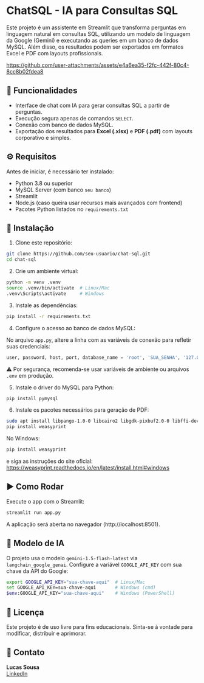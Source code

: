 # ChatSQL - IA para Consultas SQL

Este projeto é um assistente em Streamlit que transforma perguntas em linguagem natural em consultas SQL, utilizando um modelo de linguagem da Google (Gemini) e executando as queries em um banco de dados MySQL. Além disso, os resultados podem ser exportados em formatos Excel e PDF com layouts profissionais.



https://github.com/user-attachments/assets/e4a6ea35-f2fc-442f-80c4-8cc8b02fdea8



## 📌 Funcionalidades

- Interface de chat com IA para gerar consultas SQL a partir de perguntas.
- Execução segura apenas de comandos `SELECT`.
- Conexão com banco de dados MySQL.
- Exportação dos resultados para **Excel (.xlsx)** e **PDF (.pdf)** com layouts corporativo e simples.

## ⚙️ Requisitos

Antes de iniciar, é necessário ter instalado:

- Python 3.8 ou superior
- MySQL Server (com banco `seu banco`)
- Streamlit
- Node.js (caso queira usar recursos mais avançados com frontend)
- Pacotes Python listados no `requirements.txt`

## 🔧 Instalação

1. Clone este repositório:

```bash
git clone https://github.com/seu-usuario/chat-sql.git
cd chat-sql
```

2. Crie um ambiente virtual:

```bash
python -m venv .venv
source .venv/bin/activate  # Linux/Mac
.venv\Scripts\activate     # Windows
```

3. Instale as dependências:

```bash
pip install -r requirements.txt
```

4. Configure o acesso ao banco de dados MySQL:

No arquivo `app.py`, altere a linha com as variáveis de conexão para refletir suas credenciais:

```python
user, password, host, port, database_name = 'root', 'SUA_SENHA', '127.0.0.1', '3306', 'database_name'
```

⚠️ Por segurança, recomenda-se usar variáveis de ambiente ou arquivos `.env` em produção.

5. Instale o driver do MySQL para Python:

```bash
pip install pymysql
```

6. Instale os pacotes necessários para geração de PDF:

```bash
sudo apt install libpango-1.0-0 libcairo2 libgdk-pixbuf2.0-0 libffi-dev shared-mime-info  # (Linux)
pip install weasyprint
```

No Windows:

```bash
pip install weasyprint
```

e siga as instruções do site oficial:  
https://weasyprint.readthedocs.io/en/latest/install.html#windows

## ▶ Como Rodar

Execute o app com o Streamlit:

```bash
streamlit run app.py
```

A aplicação será aberta no navegador (http://localhost:8501).

## 🧠 Modelo de IA

O projeto usa o modelo `gemini-1.5-flash-latest` via `langchain_google_genai`. Configure a variável `GOOGLE_API_KEY` com sua chave da API do Google:

```bash
export GOOGLE_API_KEY="sua-chave-aqui"  # Linux/Mac
set GOOGLE_API_KEY=sua-chave-aqui       # Windows (cmd)
$env:GOOGLE_API_KEY="sua-chave-aqui"    # Windows (PowerShell)
```

## 📄 Licença

Este projeto é de uso livre para fins educacionais. Sinta-se à vontade para modificar, distribuir e aprimorar.

## 💬 Contato

**Lucas Sousa**  
[LinkedIn]([https://www.linkedin.com/in/seu-perfil](https://www.linkedin.com/in/lucasmoreirasousa/))  
